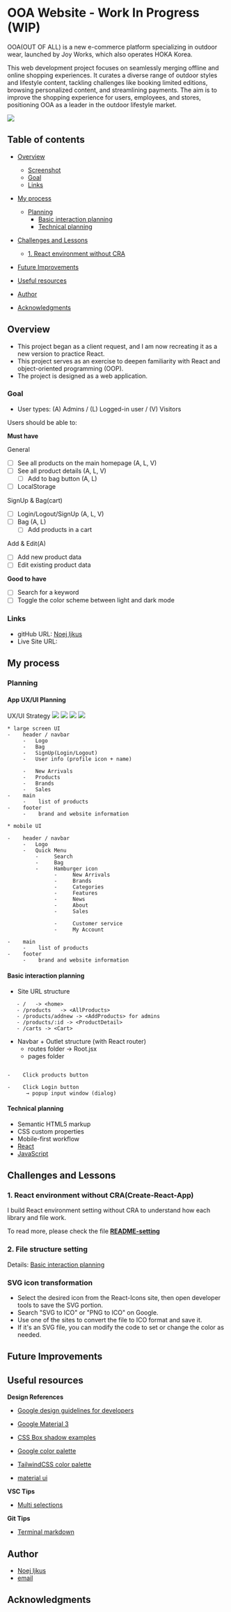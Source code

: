 # OOA Website - Work In Progress (WIP)

OOA(OUT OF ALL) is a new e-commerce platform specializing in outdoor wear, launched by Joy Works, which also operates HOKA Korea.

This web development project focuses on seamlessly merging offline and online shopping experiences. It curates a diverse range of outdoor styles and lifestyle content, tackling challenges like booking limited editions, browsing personalized content, and streamlining payments. The aim is to improve the shopping experience for users, employees, and stores, positioning OOA as a leader in the outdoor lifestyle market.

![](./assets/ux/ooa_UX-5.jpeg)

## Table of contents

-   [Overview](#overview)

    -   [Screenshot](#screenshot)
    -   [Goal](#goal)
    -   [Links](#links)

-   [My process](#my-process)

    -   [Planning](#planning)
        -   [Basic interaction planning](#basic-interaction-planning)
        -   [Technical planning](#technical-planning)

-   [Challenges and Lessons](#challenges-and-lessons)

    -   [1. React environment without CRA](#1-react-environment-without-cracreate-react-app)

-   [Future Improvements](#future-improvements)
-   [Useful resources](#useful-resources)
-   [Author](#author)
-   [Acknowledgments](#acknowledgments)

## Overview

-   This project began as a client request, and I am now recreating it as a new version to practice React.
-   This project serves as an exercise to deepen familiarity with React and object-oriented programming (OOP).
-   The project is designed as a web application.

### Goal

-   User types: (A) Admins / (L) Logged-in user / (V) Visitors

Users should be able to:

**Must have**

General

-   [ ] See all products on the main homepage (A, L, V)
-   [ ] See all product details (A, L, V)
    -   [ ] Add to bag button (A, L)
-   [ ] LocalStorage

SignUp & Bag(cart)

-   [ ] Login/Logout/SignUp (A, L, V)
-   [ ] Bag (A, L)
    -   [ ] Add products in a cart

Add & Edit(A)

-   [ ] Add new product data
-   [ ] Edit existing product data

**Good to have**

-   [ ] Search for a keyword
-   [ ] Toggle the color scheme between light and dark mode

### Links

-   gitHub URL: [Noej Ijkus](https://github.com/ijkuS)
-   Live Site URL:

## My process

### Planning

#### App UX/UI Planning

UX/UI Strategy
![](./assets/ux/ooa_UX-1.jpeg)
![](./assets/ux/ooa_UX-2.jpeg)
![](./assets/ux/ooa_UX-3.jpeg)
![](./assets/ux/ooa_UX-4.jpeg)

```
* large screen UI
-    header / navbar
     -   Logo
     -   Bag
     -   SignUp(Login/Logout)
     -   User info (profile icon + name)

     -   New Arrivals
     -   Products
     -   Brands
     -   Sales
-    main
     -    list of products
-    footer
     -    brand and website information

* mobile UI

-    header / navbar
     -   Logo
     -   Quick Menu
         -     Search
         -     Bag
         -     Hamburger icon
               -     New Arrivals
               -     Brands
               -     Categories
               -     Features
               -     News
               -     About
               -     Sales

               -     Customer service
               -     My Account

-    main
     -    list of products
-    footer
     -    brand and website information
```

#### Basic interaction planning

-   Site URL structure

```
   - /   -> <home>
   - /products   -> <AllProducts>
   - /products/addnew -> <AddProducts> for admins
   - /products/:id -> <ProductDetail>
   - /carts -> <Cart>
```

-   Navbar + Outlet structure (with React router)
    -   routes folder -> Root.jsx
    -   pages folder

```

```

```
-    Click products button

-    Click Login button
      → popup input window (dialog)

```

#### Technical planning

-   Semantic HTML5 markup
-   CSS custom properties
-   Mobile-first workflow
-   [React](https://react.dev/)
-   [JavaScript](https://developer.mozilla.org/en-US/docs/Web/JavaScript)

## Challenges and Lessons

### 1. React environment without CRA(Create-React-App)

I build React environment setting without CRA to understand how each library and file work.

To read more, please check the file [**README-setting**](./README-setting.md)

### 2. File structure setting

Details: [Basic interaction planning](#basic-interaction-planning)

### SVG icon transformation

-   Select the desired icon from the React-Icons site, then open developer tools to save the SVG portion.
-   Search "SVG to ICO" or "PNG to ICO" on Google.
-   Use one of the sites to convert the file to ICO format and save it.
-   If it's an SVG file, you can modify the code to set or change the color as needed.

## Future Improvements

## Useful resources

**Design References**

-   [Google design guidelines for developers](https://developers.google.com/assistant/interactivecanvas/design)
-   [Google Material 3](https://m3.material.io/)
-   [CSS Box shadow examples](https://getcssscan.com/css-box-shadow-examples)

-   [Google color palette](https://partnermarketinghub.withgoogle.com/brands/google-news/visual-identity/color-palette/)
-   [TailwindCSS color palette](https://tailwindcss.com/docs/customizing-colors)
-   [material ui](https://materialui.co/colors)

**VSC Tips**

-   [Multi selections](https://code.visualstudio.com/docs/editor/codebasics)

**Git Tips**

-   [Terminal markdown](https://github.com/Evoniuk/terminal-markdown)

## Author

-   [Noej Ijkus](https://github.com/ijkuS)
-   [email](ijkus.noej@gmail.com)

## Acknowledgments
